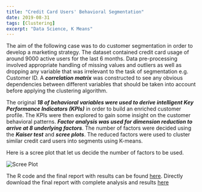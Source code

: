 ```yaml
---
title: "Credit Card Users' Behavioral Segmentation"
date: 2019-08-31
tags: [Clustering]
excerpt: "Data Science, K Means"
---
```


The aim of the following case was to do customer segmentation in order to develop a marketing strategy.
The dataset contained credit card usage of around 9000 active users for the last 6 months. 
Data pre-processing involved appropriate handling of missing values and outliers as well as dropping any variable that was irrelevant to the task of segmentation e.g. Customer ID. A ***correlation matrix*** was constructed to see any obvious dependencies between different variables that should be taken into account before applying the clustering algorithm.

The original ***18 of behavioral variables were used to derive intelligent Key Performance Indicators (KPIs)*** in order to build an enriched customer profile. The KPIs were then explored to gain some insight on the customer behavioral patterns. ***Factor analysis was used for dimension reduction to arrive at 8 underlying factors***. The number of factors were decided using the ***Kaiser test*** and ***scree plots***. The reduced factors were used to cluster similar credit card users into segments using K-means. 

Here is a scree plot that let us decide the number of factors to be used.
          
<img src="{{ site.url }}{{ site.baseurl }}/images/segmentation/scree.jpg" alt="Scree Plot">

The R code and the final report with results can be found [here](https://github.com/SameeraSuhail1/Customer-Segmentation).  Directly download the final report with complete analysis and results [here](https://github.com/SameeraSuhail1/Customer-Segmentation/raw/master/final-output.xlsx)